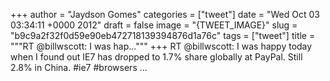 
+++
author = "Jaydson Gomes"
categories = ["tweet"]
date = "Wed Oct 03 03:34:11 +0000 2012"
draft = false
image = "{TWEET_IMAGE}"
slug = "b9c9a2f32f0d59e90eb472718139394876d1a76c"
tags = ["tweet"]
title = """RT @billwscott: I was hap..."""
+++
RT @billwscott: I was happy today when I found out IE7 has dropped to 1.7% share globally at PayPal. Still 2.8% in China. #ie7 #browsers ...
